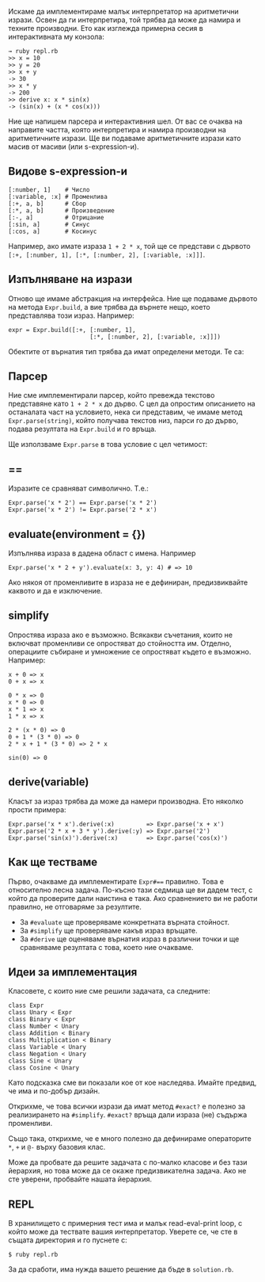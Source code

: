Искаме да имплементираме малък интерпретатор на аритметични изрази. Освен да ги интерпретира, той трябва да може да намира и техните производни. Ето как изглежда примерна сесия в интерактивната му конзола:

    → ruby repl.rb
    >> x = 10
    >> y = 20
    >> x + y
    -> 30
    >> x * y
    -> 200
    >> derive x: x * sin(x)
    -> (sin(x) + (x * cos(x)))

Ние ще напишем парсера и интерактивния шел. От вас се очаква на направите частта, която интерпретира и намира производни на аритметичните изрази. Ще ви подаваме аритметичните изрази като масив от масиви (или s-expression-и).

## Видове s-expression-и

    [:number, 1]    # Число
    [:variable, :x] # Променлива
    [:+, a, b]      # Сбор
    [:*, a, b]      # Произведение
    [:-, a]         # Отрицание
    [:sin, a]       # Синус
    [:cos, a]       # Косинус

Например, ако имате израза `1 + 2 * x`, той ще се представи с дървото `[:+, [:number, 1], [:*, [:number, 2], [:variable, :x]]]`.

## Изпълняване на изрази

Отново ще имаме абстракция на интерфейса. Ние ще подаваме дървото на метода `Expr.build`, а вие трябва да върнете нещо, което представлява този израз. Например:

    expr = Expr.build([:+, [:number, 1],
                           [:*, [:number, 2], [:variable, :x]]])

Обектите от върнатия тип трябва да имат определени методи. Те са:

## Парсер

Ние сме имплементирали парсер, който превежда текстово представяне като `1 + 2 * x` до дърво. С цел да опростим описанието на останалата част на условието, нека си представим, че имаме метод `Expr.parse(string)`, който получава текстов низ, парси го до дърво, подава резултата на `Expr.build` и го връща.

Ще използваме `Expr.parse` в това условие с цел четимост:

## ==

Изразите се сравняват символично. Т.е.:

    Expr.parse('x * 2') == Expr.parse('x * 2')
    Expr.parse('x * 2') != Expr.parse('2 * x')

## evaluate(environment = {})

Изпълнява израза в дадена област с имена. Например

    Expr.parse('x * 2 + y').evaluate(x: 3, y: 4) # => 10

Ако някоя от променливите в израза не е дефиниран, предизвиквайте каквото и да е изключение.

## simplify

Опростява израза ако е възможно. Всякакви съчетания, които не включват променливи се опростяват до стойността им. Отделно, операциите събиране и умножение се опростяват където е възможно. Например:

    x + 0 => x
    0 + x => x

    0 * x => 0
    x * 0 => 0
    x * 1 => x
    1 * x => x

    2 * (x * 0) => 0
    0 + 1 * (3 * 0) => 0
    2 * x + 1 * (3 * 0) => 2 * x

    sin(0) => 0

## derive(variable)

Класът за израз трябва да може да намери производна. Ето няколко прости примера:

    Expr.parse('x * x').derive(:x)         => Expr.parse('x + x')
    Expr.parse('2 * x + 3 * y').derive(:y) => Expr.parse('2')
    Expr.parse('sin(x)').derive(:x)        => Expr.parse('cos(x)')

## Как ще тестваме

Първо, очакваме да имплементирате `Expr#==` правилно. Това е относително лесна задача. По-късно тази седмица ще ви дадем тест, с който да проверите дали наистина е така. Ако сравнението ви не работи правилно, не отговаряме за резултите.

* За `#evaluate` ще проверяваме конкретната върната стойност.
* За `#simplify` ще проверяваме какъв израз връщате.
* За `#derive` ще оценяваме върнатия израз в различни точки и ще сравняваме резултата с това, което ние очакваме.

## Идеи за имплементация

Класовете, с които ние сме решили задачата, са следните:

    class Expr
    class Unary < Expr
    class Binary < Expr
    class Number < Unary
    class Addition < Binary
    class Multiplication < Binary
    class Variable < Unary
    class Negation < Unary
    class Sine < Unary
    class Cosine < Unary

Като подсказка сме ви показали кое от кое наследява. Имайте предвид, че има и по-добър дизайн.

Открихме, че това всички изрази да имат метод `#exact?` е полезно за реализирането на `#simplify`. `#exact?` връща дали израза (не) съдържа променливи.

Също така, открихме, че е много полезно да дефинираме операторите `*`, `+` и `@-` върху базовия клас.

Може да пробвате да решите задачата с по-малко класове и без тази йерархия, но това може да се окаже предизвикателна задача. Ако не сте уверени, пробвайте нашата йерархия.

## REPL

В хранилището с примерния тест има и малък read-eval-print loop, с който може да тествате вашия интерпретатор. Уверете се, че сте в същата директория и го пуснете с:

    $ ruby repl.rb

За да сработи, има нужда вашето решение да бъде в `solution.rb`.
